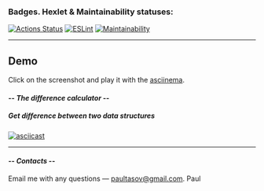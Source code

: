 ### Badges. Hexlet & Maintainability statuses:
[![Actions Status](https://github.com/paultasov/frontend-project-46/actions/workflows/hexlet-check.yml/badge.svg)](https://github.com/paultasov/frontend-project-46/actions)
[![ESLint](https://github.com/paultasov/frontend-project-46/actions/workflows/eslint.yml/badge.svg)](https://github.com/paultasov/frontend-project-46/actions/workflows/eslint.yml)
[![Maintainability](https://api.codeclimate.com/v1/badges/47881d2a055a6b0c37ef/maintainability)](https://codeclimate.com/github/paultasov/frontend-project-46/maintainability)

---
## Demo
Click on the screenshot and play it with the [asciinema](https://asciinema.org/ 'Asciinema.org').

#### -- _The difference calculator_ --
##### Get difference between two data structures
[![asciicast](https://asciinema.org/a/XTYSxc1tPHmzb8m2M5DANIGnt.svg)](https://asciinema.org/a/XTYSxc1tPHmzb8m2M5DANIGnt)

---

#### -- _Сontacts_ --
Email me with any questions — 
[paultasov@gmail.com](mailto:paultasov@gmail.com 'You can send me an email to <paultasov@gmail.com>'). Paul
